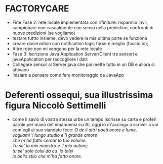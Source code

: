# FACTORYCARE

- Fine Fase 2: rete locale implementata con rifiniture: risparmio invii, campionare non casualmente con senso nella prediction, confronti di nuove predizioni (se vogliamo)
- testare tuttto insieme, devo vedere la mia ultima parte se funziona
- creare observation con notification logic forse è meglio (faccio io);
- Altre robe non mi vengono per la rete locale
- Fase 3: Iscrizione Java Application Server/Client tra sensori e javaApplication per raccogliere i dati:
- Collegare sensor al Server java che poi mette tutto in un DB e allora si attivano
- Iniziare a pensare come fare monitoraggio da JavaApp
# Deferenti ossequi, sua illustrissima figura Niccolò Settimelli
- come il savio di vostra stessa urbe un tempo iscrisse su carta e proferì parole per mano de' emanuensi scritti, oggi io m'accingo a scriver a voi com'egli al suo viandate fece:
*O de li altri poeti onore e lume,*  
*vagliami 'l lungo studio e 'l grande amore*  
*che m'ha fatto cercar lo tuo volume.*  
*Tu se' lo mio maestro e 'l mio autore;*  
*tu se' solo colui da cu' io tolsi*  
*lo bello stilo che m'ha fatto onore.*  

